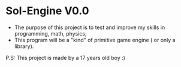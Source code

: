 # Sol-Engine V0.0

* The purpose of this project is to test and improve my skills in programming, math, physics; 
* This program will be a "kind" of primitive game engine ( or only a library).

P.S: This project is made by a 17 years old boy :)

